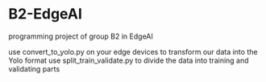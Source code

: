 # B2-EdgeAI
programming project of group B2 in EdgeAI

use convert_to_yolo.py on your edge devices to transform our data into the Yolo format
use split_train_validate.py to divide the data into training and validating parts
